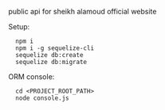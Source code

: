 public api for sheikh alamoud official website

Setup:

      npm i
      npm i -g sequelize-cli
      sequelize db:create
      sequelize db:migrate

ORM console:

      cd <PROJECT_ROOT_PATH>
      node console.js
